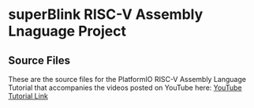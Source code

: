<h1>superBlink RISC-V Assembly Lnaguage Project</h1>

<h2>Source Files</h2>

<p>
These are the source files for the PlatformIO RISC-V Assembly Language Tutorial that accompanies the videos posted on YouTube here:
  <a href="https://www.youtube.com/watch?v=eR50d6CDOys&list=PL6noQ0vZDAdh_aGvqKvxd0brXImHXMuLY">YouTube Tutorial Link</a>
</p>

